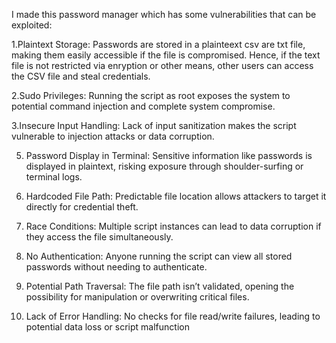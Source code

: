 I made this password manager which has some vulnerabilities that can be exploited:

1.Plaintext Storage: 
Passwords are stored in a plainteext csv are txt file, making them easily accessible if the file is compromised.
Hence, if the text file is not restricted via enryption or other means, other users can access the CSV file and steal credentials.

2.Sudo Privileges: 
Running the script as root exposes the system to potential command injection and complete system compromise.

3.Insecure Input Handling:
Lack of input sanitization makes the script vulnerable to injection attacks or data corruption. 

5. Password Display in Terminal:
Sensitive information like passwords is displayed in plaintext, risking exposure through shoulder-surfing or terminal logs.

6. Hardcoded File Path:
Predictable file location allows attackers to target it directly for credential theft.

7. Race Conditions:
 Multiple script instances can lead to data corruption if they access the file simultaneously.

8. No Authentication:
 Anyone running the script can view all stored passwords without needing to authenticate.

9. Potential Path Traversal:
   The file path isn’t validated, opening the possibility for manipulation or overwriting critical files.

10. Lack of Error Handling: 
    No checks for file read/write failures, leading to potential data loss or script malfunction
